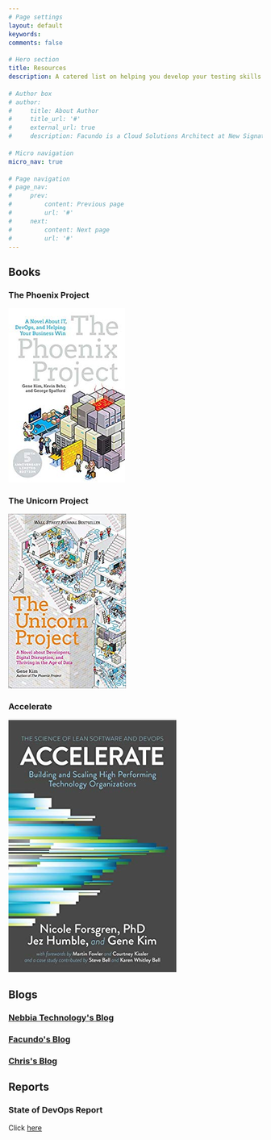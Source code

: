 ```yaml
---
# Page settings
layout: default
keywords:
comments: false

# Hero section
title: Resources
description: A catered list on helping you develop your testing skills

# Author box
# author:
#     title: About Author
#     title_url: '#'
#     external_url: true
#     description: Facundo is a Cloud Solutions Architect at New Signature. He enjoys helping clients with architecture, containers/orchestration, and stream lining development processes.

# Micro navigation
micro_nav: true

# Page navigation
# page_nav:
#     prev:
#         content: Previous page
#         url: '#'
#     next:
#         content: Next page
#         url: '#'
---
```


## Books

### The Phoenix Project

![](/images/books_phenix_project.jpg)

### The Unicorn Project

![](/images/books_unicorn_project.jpg)

### Accelerate

![](/images/books_accelerate.jpg)

## Blogs

### [Nebbia Technology's Blog](https://www.nebbiatech.com/blog/)

### [Facundo's Blog](https://gaunacode.com)

### [Chris's Blog](https://chrislayers.com/)

## Reports

### State of DevOps Report

Click <a href="/slides/state-of-devops-2019.pdf" download>here</a>